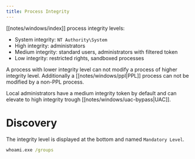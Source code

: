 ```yaml
---
title: Process Integrity
---
```


[[notes/windows/index]] process integrity levels:

- System integrity: `NT Authority\System`
- High integrity: administrators
- Medium integrity: standard users, administrators with filtered token
- Low integrity: restricted rights, sandboxed processes

A process with lower integrity level can not modify a process of higher integrity level.
Additionally a [[notes/windows/ppl|PPL]] process can not be modified by a non-PPL process.

Local administrators have a medium integrity token by default and can elevate to high integrity trough [[notes/windows/uac-bypass|UAC]].

# Discovery

The integrity level is displayed at the bottom and named `Mandatory Level`.

~~~ bat
whoami.exe /groups
~~~

